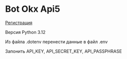 <h1>Bot Okx Api5</h1>
<p>
<a href="https://www.okx.com/join/26485664">Регистрация</a>
</p>
<p>Версия Python 3.12</p>
<p>Из файла .dotenv перенести данные в файл .env</p>
<p>Запонить API_KEY, API_SECRET_KEY, API_PASSPHRASE</p>
